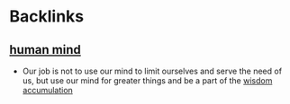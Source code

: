 
# Backlinks
## [human mind](<human mind.md>)
- Our job is not to use our mind to limit ourselves and serve the need of us, but use our mind for greater things and be a part of the [wisdom accumulation](<wisdom accumulation.md>)

